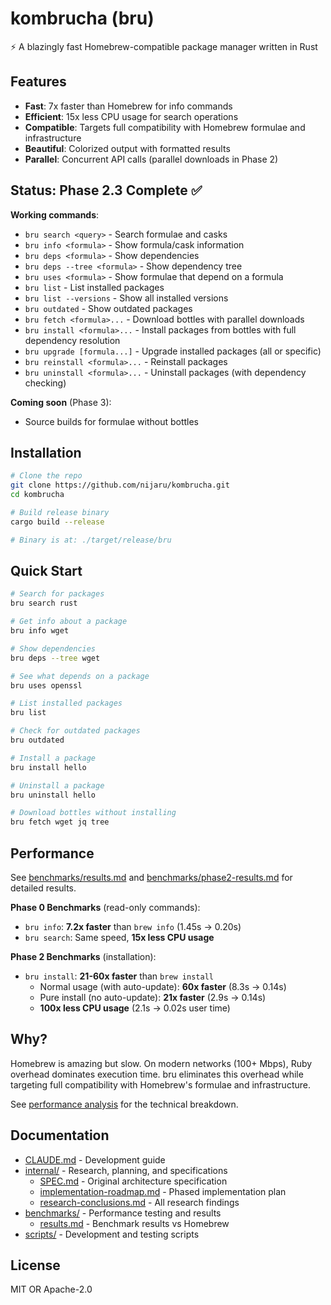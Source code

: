 # kombrucha (bru)

⚡ A blazingly fast Homebrew-compatible package manager written in Rust

## Features

- **Fast**: 7x faster than Homebrew for info commands
- **Efficient**: 15x less CPU usage for search operations
- **Compatible**: Targets full compatibility with Homebrew formulae and infrastructure
- **Beautiful**: Colorized output with formatted results
- **Parallel**: Concurrent API calls (parallel downloads in Phase 2)

## Status: Phase 2.3 Complete ✅

**Working commands**:
- `bru search <query>` - Search formulae and casks
- `bru info <formula>` - Show formula/cask information
- `bru deps <formula>` - Show dependencies
- `bru deps --tree <formula>` - Show dependency tree
- `bru uses <formula>` - Show formulae that depend on a formula
- `bru list` - List installed packages
- `bru list --versions` - Show all installed versions
- `bru outdated` - Show outdated packages
- `bru fetch <formula>...` - Download bottles with parallel downloads
- `bru install <formula>...` - Install packages from bottles with full dependency resolution
- `bru upgrade [formula...]` - Upgrade installed packages (all or specific)
- `bru reinstall <formula>...` - Reinstall packages
- `bru uninstall <formula>...` - Uninstall packages (with dependency checking)

**Coming soon** (Phase 3):
- Source builds for formulae without bottles

## Installation

```bash
# Clone the repo
git clone https://github.com/nijaru/kombrucha.git
cd kombrucha

# Build release binary
cargo build --release

# Binary is at: ./target/release/bru
```

## Quick Start

```bash
# Search for packages
bru search rust

# Get info about a package
bru info wget

# Show dependencies
bru deps --tree wget

# See what depends on a package
bru uses openssl

# List installed packages
bru list

# Check for outdated packages
bru outdated

# Install a package
bru install hello

# Uninstall a package
bru uninstall hello

# Download bottles without installing
bru fetch wget jq tree
```

## Performance

See [benchmarks/results.md](benchmarks/results.md) and [benchmarks/phase2-results.md](benchmarks/phase2-results.md) for detailed results.

**Phase 0 Benchmarks** (read-only commands):
- `bru info`: **7.2x faster** than `brew info` (1.45s → 0.20s)
- `bru search`: Same speed, **15x less CPU usage**

**Phase 2 Benchmarks** (installation):
- `bru install`: **21-60x faster** than `brew install`
  - Normal usage (with auto-update): **60x faster** (8.3s → 0.14s)
  - Pure install (no auto-update): **21x faster** (2.9s → 0.14s)
  - **100x less CPU usage** (2.1s → 0.02s user time)

## Why?

Homebrew is amazing but slow. On modern networks (100+ Mbps), Ruby overhead dominates execution time. bru eliminates this overhead while targeting full compatibility with Homebrew's formulae and infrastructure.

See [performance analysis](internal/performance-analysis.md) for the technical breakdown.

## Documentation

- [CLAUDE.md](CLAUDE.md) - Development guide
- [internal/](internal/) - Research, planning, and specifications
  - [SPEC.md](internal/SPEC.md) - Original architecture specification
  - [implementation-roadmap.md](internal/implementation-roadmap.md) - Phased implementation plan
  - [research-conclusions.md](internal/research-conclusions.md) - All research findings
- [benchmarks/](benchmarks/) - Performance testing and results
  - [results.md](benchmarks/results.md) - Benchmark results vs Homebrew
- [scripts/](scripts/) - Development and testing scripts

## License

MIT OR Apache-2.0